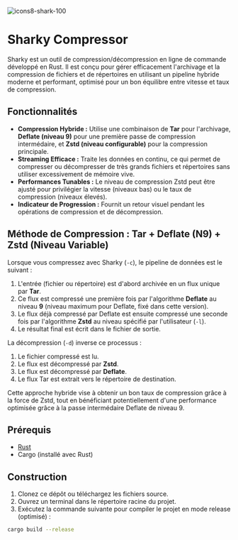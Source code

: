 
![icons8-shark-100](https://github.com/user-attachments/assets/117735a3-ab9d-4908-950b-e8edd0387b33)


# Sharky Compressor

Sharky est un outil de compression/décompression en ligne de commande développé en Rust. Il est conçu pour gérer efficacement l'archivage et la compression de fichiers et de répertoires en utilisant un pipeline hybride moderne et performant, optimisé pour un bon équilibre entre vitesse et taux de compression.

## Fonctionnalités

* **Compression Hybride :** Utilise une combinaison de **Tar** pour l'archivage, **Deflate (niveau 9)** pour une première passe de compression intermédaire, et **Zstd (niveau configurable)** pour la compression principale.
* **Streaming Efficace :** Traite les données en continu, ce qui permet de compresser ou décompresser de très grands fichiers et répertoires sans utiliser excessivement de mémoire vive.
* **Performances Tunables :** Le niveau de compression Zstd peut être ajusté pour privilégier la vitesse (niveaux bas) ou le taux de compression (niveaux élevés).
* **Indicateur de Progression :** Fournit un retour visuel pendant les opérations de compression et de décompression.

## Méthode de Compression : Tar + Deflate (N9) + Zstd (Niveau Variable)

Lorsque vous compressez avec Sharky (`-c`), le pipeline de données est le suivant :

1.  L'entrée (fichier ou répertoire) est d'abord archivée en un flux unique par **Tar**.
2.  Ce flux est compressé une première fois par l'algorithme **Deflate** au niveau **9** (niveau maximum pour Deflate, fixé dans cette version).
3.  Le flux déjà compressé par Deflate est ensuite compressé une seconde fois par l'algorithme **Zstd** au niveau spécifié par l'utilisateur (`-l`).
4.  Le résultat final est écrit dans le fichier de sortie.

La décompression (`-d`) inverse ce processus :

1.  Le fichier compressé est lu.
2.  Le flux est décompressé par **Zstd**.
3.  Le flux est décompressé par **Deflate**.
4.  Le flux Tar est extrait vers le répertoire de destination.

Cette approche hybride vise à obtenir un bon taux de compression grâce à la force de Zstd, tout en bénéficiant potentiellement d'une performance optimisée grâce à la passe intermédaire Deflate de niveau 9.

## Prérequis

* [Rust](https://www.rust-lang.org/tools/install)
* Cargo (installé avec Rust)

## Construction

1.  Clonez ce dépôt ou téléchargez les fichiers source.
2.  Ouvrez un terminal dans le répertoire racine du projet.
3.  Exécutez la commande suivante pour compiler le projet en mode release (optimisé) :

```bash
cargo build --release

